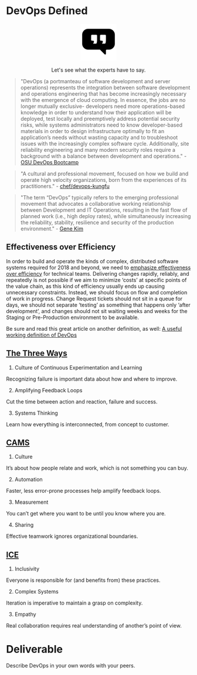 # DevOps Defined

<center>

  ![](../img/quote.png)

  Let's see what the experts have to say.
</center>

>"DevOps (a portmanteau of software development and server operations) represents the integration between software development and operations engineering that has become increasingly necessary with the emergence of cloud computing. In essence, the jobs are no longer mutually exclusive- developers need more operations-based knowledge in order to understand how their application will be deployed, test locally and preemptively address potential security risks, while systems administrators need to know developer-based materials in order to design infrastructure optimally to fit an application’s needs without wasting capacity and to troubleshoot issues with the increasingly complex software cycle. Additionally, site reliability engineering and many modern security roles require a background with a balance between development and operations." \- [OSU DevOps Bootcamp](https://devopsbootcamp.osuosl.org/whatisdevops.html)

>"A cultural and professional movement, focused on how we build and operate high velocity organizations, born from the experiences of its practitioners." \- [chef/devops-kungfu](https://github.com/chef/devops-kungfu/blob/master/README.md#what-is-devops)

>"The term “DevOps” typically refers to the emerging professional movement
that advocates a collaborative working relationship between Development
and IT Operations, resulting in the fast flow of planned work (i.e., high
deploy rates), while simultaneously increasing the reliability, stability,
resilience and security of the production environment." \- [Gene Kim](http://www.itrevolution.com/wp-content/uploads/2012/11/11things.pdf)

## Effectiveness over Efficiency
In order to build and operate the kinds of complex, distributed software systems required for 2018 and beyond, we need to [emphasize effectiveness over efficiency](http://labs.openviewpartners.com/results-driven-leadership-decision-making/) for technical teams. Delivering changes rapidly, reliably, and repeatedly is not possible if we aim to minimize ‘costs’ at specific points of the value chain, as this kind of efficiency usually ends up causing unnecessary constraints. Instead, we should focus on flow and completion of work in progress. Change Request tickets should not sit in a queue for days, we should not separate ‘testing’ as something that happens only ‘after development’, and changes should not sit waiting weeks and weeks for the Staging or Pre-Production environment to be available.

Be sure and read this great article on another definition, as well: [A useful working definition of DevOps](https://skeltonthatcher.com/blog/a-useful-working-definition-of-devops/)

## [The Three Ways](http://itrevolution.com/the-three-ways-principles-underpinning-devops/)

 1. Culture of Continuous Experimentation and Learning

 Recognizing failure is important data about how and where to improve.

 2. Amplifying Feedback Loops

 Cut the time between action and reaction, failure and success.

 3. Systems Thinking

 Learn how everything is interconnected, from concept to customer.

## [CAMS](https://www.chef.io/blog/2010/07/16/what-devops-means-to-me/)

 1. Culture

 It’s about how people relate and work, which is not something you can buy.

 2. Automation

 Faster, less error-prone processes help amplify feedback loops.

 3. Measurement

 You can’t get where you want to be until you know where you are.

 4. Sharing

 Effective teamwork ignores organizational boundaries.

## [ICE](http://radar.oreilly.com/2015/01/devops-keeps-it-cool-with-ice.html)

 1. Inclusivity

 Everyone is responsible for (and benefits from) these practices.

 2. Complex Systems

 Iteration is imperative to maintain a grasp on complexity.

 3. Empathy

 Real collaboration requires real understanding of another’s point of view.

# Deliverable

Describe DevOps in your own words with your peers.
